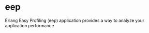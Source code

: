 eep
===

Erlang Easy Profiling (eep) application provides a way to analyze your application performance
